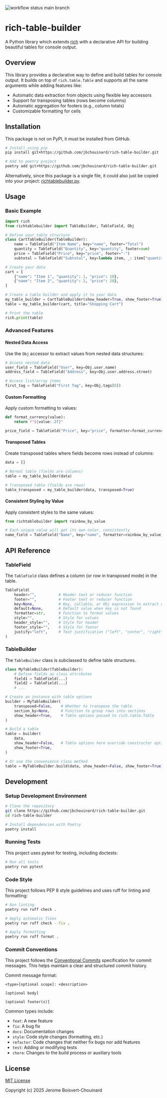 ![workflow status main branch](https://github.com/jbchouinard/rich-table-builder/actions/workflows/tests.yml/badge.svg?branch=main)

# rich-table-builder

A Python library which extends [rich](https://github.com/Textualize/rich) with a declarative API
for building beautiful tables for console output.

## Overview

This library provides a declarative way to define and build tables for console output.
It builds on top of `rich.table.Table` and supports all the same arguments while adding features like:

- Automatic data extraction from objects using flexible key accessors
- Support for transposing tables (rows become columns)
- Automatic aggregation for footers (e.g., column totals)
- Customizable formatting for cells

## Installation

This package is not on PyPI, it must be installed from GitHub.

```bash
# Install using pip
pip install git+https://github.com/jbchouinard/rich-table-builder.git

# Add to poetry project
poetry add git+https://github.com/jbchouinard/rich-table-builder.git
```

Alternatively, since this package is a single file, it could also just be copied
into your project: [richtablebuilder.py](richtablebuilder.py).

## Usage

### Basic Example

```python
import rich
from richtablebuilder import TableBuilder, TableField, Obj

# Define your table structure
class CartTableBuilder(TableBuilder):
    name = TableField("Item Name", key="name", footer="Total")
    quantity = TableField("Quantity", key="quantity", footer=sum)
    price = TableField("Price", key="price", footer="-")
    subtotal = TableField("Subtotal", key=lambda item, _: item["quantity"] * item["price"], footer=sum)

# Create your data
cart = [
    {"name": "Item 1", "quantity": 1, "price": 10},
    {"name": "Item 2", "quantity": 2, "price": 20},
]

# Create a table builder and apply it to your data
my_table_builder = CartTableBuilder(show_header=True, show_footer=True)
table = my_table_builder(cart, title="Shopping Cart")

# Print the table
rich.print(table)
```

### Advanced Features

#### Nested Data Access

Use the `Obj` accessor to extract values from nested data structures:

```python
# Access nested data
user_field = TableField("User", key=Obj.user.name)
address_field = TableField("Address", key=Obj.user.address.street)

# Access list/array items
first_tag = TableField("First Tag", key=Obj.tags[0])
```

#### Custom Formatting

Apply custom formatting to values:

```python
def format_currency(value):
    return f"${value:.2f}"

price_field = TableField("Price", key="price", formatter=format_currency)
```

#### Transposed Tables

Create transposed tables where fields become rows instead of columns:

```python
data = []

# Normal table (fields are columns)
table = my_table_builder(data)

# Transposed table (fields are rows)
table_transposed = my_table_builder(data, transposed=True)
```

#### Consistent Styling by Value

Apply consistent styles to the same values:

```python
from richtablebuilder import rainbow_by_value

# Each unique value will get its own color, consistently
name_field = TableField("Name", key="name", formatter=rainbow_by_value)
```

## API Reference

### TableField

The `TableField` class defines a column (or row in transposed mode) in the table.

```python
TableField(
    header="",          # Header text or reducer function
    footer="",          # Footer text or reducer function
    key=None,           # Key, callable, or Obj expression to extract data
    default=None,       # Default value when key is not found
    formatter=str,      # Function to format values
    style="",           # Style for values
    header_style="",    # Style for header
    footer_style="",    # Style for footer
    justify="left",     # Text justification ("left", "center", "right")
)
```

### TableBuilder

The `TableBuilder` class is subclassed to define table structures.

```python
class MyTableBuilder(TableBuilder):
    # Define fields as class attributes
    field1 = TableField(...)
    field2 = TableField(...)
    # ...

# Create an instance with table options
builder = MyTableBuilder(
    transposed=False,    # Whether to transpose the table
    section_by=None,     # Function to group rows into sections
    show_header=True,    # Table options passed to rich.table.Table
)

# Build a table
table = builder(
    data, 
    show_header=False,   # Table options here override constructor options
    show_footer=True,
)

# Or use the convenience class method
table = MyTableBuilder.build(data, show_header=False, show_footer=True)
```

## Development

### Setup Development Environment

```bash
# Clone the repository
git clone https://github.com/jbchouinard/rich-table-builder.git
cd rich-table-builder

# Install dependencies with Poetry
poetry install
```

### Running Tests

This project uses pytest for testing, including doctests:

```bash
# Run all tests
poetry run pytest
```

### Code Style

This project follows PEP 8 style guidelines and uses ruff for linting and formatting:

```bash
# Run linting
poetry run ruff check .

# Apply automatic fixes
poetry run ruff check --fix .

# Apply formatting
poetry run ruff format .
```

### Commit Conventions

This project follows the [Conventional Commits](https://www.conventionalcommits.org) specification for commit messages. This helps maintain a clear and structured commit history.

Commit message format:
```
<type>[optional scope]: <description>

[optional body]

[optional footer(s)]
```

Common types include:
- `feat`: A new feature
- `fix`: A bug fix
- `docs`: Documentation changes
- `style`: Code style changes (formatting, etc.)
- `refactor`: Code changes that neither fix bugs nor add features
- `test`: Adding or modifying tests
- `chore`: Changes to the build process or auxiliary tools

## License

[MIT License](LICENSE)

Copyright (c) 2025 Jerome Boisvert-Chouinard
